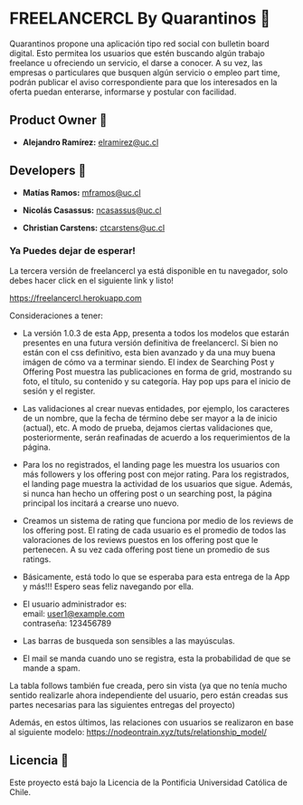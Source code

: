 # FREELANCERCL By Quarantinos :rotating_light:

Quarantinos propone una aplicación tipo red social con bulletin board digital. Esto permitea los usuarios que estén buscando algún trabajo freelance u ofreciendo un servicio, el darse a conocer. A su vez, las empresas o particulares que busquen algún servicio o empleo part time, podrán publicar el aviso correspondiente para que los interesados en la oferta puedan enterarse, informarse y postular con facilidad.

## Product Owner :robot:

* **Alejandro Ramírez:** elramirez@uc.cl

## Developers :construction_worker:

* **Matías Ramos:** mframos@uc.cl

* **Nicolás Casassus:** ncasassus@uc.cl

* **Christian Carstens:** ctcarstens@uc.cl 

### Ya Puedes dejar de esperar!

La tercera versión de freelancercl ya está disponible en tu navegador, solo debes hacer click en el siguiente link y listo!

https://freelancercl.herokuapp.com

Consideraciones a tener:

* La versión 1.0.3 de esta App, presenta a todos los modelos que estarán presentes en una futura versión definitiva de freelancercl. Si bien no están con el css definitivo, esta bien avanzado y da una muy buena imágen de cómo va a terminar siendo. El index de Searching Post y Offering Post muestra las publicaciones en forma de grid, mostrando su foto, el título, su contenido y su categoría. Hay pop ups para el inicio de sesión y el register. 

* Las validaciones al crear nuevas entidades, por ejemplo, los caracteres de un nombre, que la fecha de término debe ser mayor a la de inicio (actual), etc. A modo de prueba, dejamos ciertas validaciones  que, posteriormente, serán reafinadas de acuerdo a los requerimientos de la página.

* Para los no registrados, el landing page les muestra los usuarios con más followers y los offering post con mejor rating. Para los registrados, el landing page muestra la actividad de los usuarios que sigue. Además, si nunca han hecho un offering post o un searching post, la página principal los incitará a crearse uno nuevo.

* Creamos un sistema de rating que funciona por medio de los reviews de los offering post. El rating de cada usuario es el promedio de todos las valoraciones de los reviews puestos en los offering post que le pertenecen. A su vez cada offering post tiene un promedio de sus ratings.

* Básicamente, está todo lo que se esperaba para esta entrega de la App y más!!! Espero seas feliz navegando por ella.

* El usuario administrador es:  
    email: user1@example.com  
    contraseña: 123456789

* Las barras de busqueda son sensibles a las mayúsculas.

* El mail se manda cuando uno se registra, esta la probabilidad de que se mande a spam.

La tabla follows también fue creada, pero sin vista (ya que no tenía mucho sentido realizarle ahora independiente del usuario, pero están creadas sus partes necesarias para las siguientes entregas del proyecto)

Además, en estos últimos, las relaciones con usuarios se realizaron en base al siguiente modelo: https://nodeontrain.xyz/tuts/relationship_model/

## Licencia 📄

Este proyecto está bajo la Licencia de la Pontificia Universidad Católica de Chile.
